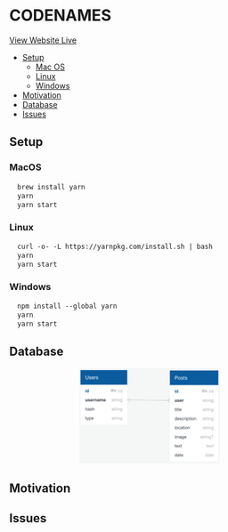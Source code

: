 # CODENAMES

[View Website Live](https://codethatname.netlify.app/)

- [Setup](#setup)
  - [Mac OS](#macos)
  - [Linux](#linux)
  - [Windows](#windows)
- [Motivation](#motivation)
- [Database](#database)
- [Issues](#issues)

## Setup

### MacOS
```
  brew install yarn
  yarn
  yarn start
```

### Linux
```
  curl -o- -L https://yarnpkg.com/install.sh | bash 
  yarn
  yarn start
```

### Windows
```
  npm install --global yarn
  yarn
  yarn start
```

## Database
<p align="center"><img src="https://raw.githubusercontent.com/moj124/Filipages/master/media/filipage_database.png" width="50%"><p>

## Motivation
  
## Issues
